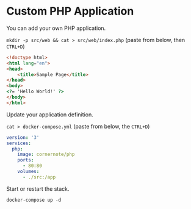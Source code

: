 # Custom PHP Application

You can add your own PHP application.

`mkdir -p src/web && cat > src/web/index.php` (paste from below, then `CTRL+D`)

```html
<!doctype html>
<html lang="en">
<head>
    <title>Sample Page</title>
</head>
<body>
<?= 'Hello World!' ?>
</body>
</html>
```

Update your application definition.

`cat > docker-compose.yml` (paste from below, the `CTRL+D`)

```yaml
version: '3'
services:
  php:
    image: cornernote/php
    ports:
      - 80:80
    volumes:
      - ./src:/app
```

Start or restart the stack.
    
```shell script
docker-compose up -d
```
